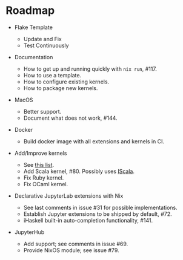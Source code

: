 # Roadmap

- Flake Template

  - Update and Fix
  - Test Continuously

- Documentation

  - How to get up and running quickly with `nix run`, #117.
  - How to use a template.
  - How to configure existing kernels.
  - How to package new kernels.

- MacOS

  - Better support.
  - Document what does not work, #144.

- Docker

  - Build docker image with all extensions and kernels in CI.

- Add/Improve kernels

  - See [this list](https://github.com/tweag/jupyterWith/issues/79#issuecomment-670774373).
  - Add Scala kernel, #80. Possibly uses [IScala](https://github.com/mattpap/IScala).
  - Fix Ruby kernel.
  - Fix OCaml kernel.

- Declarative JupyterLab extensions with Nix

  - See last comments in issue #31 for possible implementations.
  - Establish Jupyter extensions to be shipped by default, #72.
  - iHaskell built-in auto-completion functionality, #141.

- JupyterHub

  - Add support; see comments in issue #69.
  - Provide NixOS module; see issue #79.
